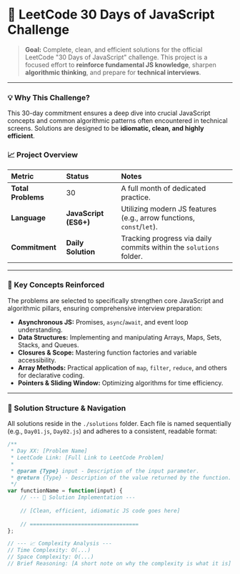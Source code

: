 # 🚀 LeetCode 30 Days of JavaScript Challenge

> **Goal:** Complete, clean, and efficient solutions for the official LeetCode "30 Days of JavaScript" challenge. This project is a focused effort to **reinforce fundamental JS knowledge**, sharpen **algorithmic thinking**, and prepare for **technical interviews**.

---

### **💡 Why This Challenge?**

This 30-day commitment ensures a deep dive into crucial JavaScript concepts and common algorithmic patterns often encountered in technical screens. Solutions are designed to be **idiomatic, clean, and highly efficient**.

### **📈 Project Overview**

| Metric | Status | Notes |
| :--- | :--- | :--- |
| **Total Problems** | 30 | A full month of dedicated practice. |
| **Language** | **JavaScript (ES6+)** | Utilizing modern JS features (e.g., arrow functions, `const`/`let`). |
| **Commitment** | **Daily Solution** | Tracking progress via daily commits within the `solutions` folder. |

---

### **🧠 Key Concepts Reinforced**

The problems are selected to specifically strengthen core JavaScript and algorithmic pillars, ensuring comprehensive interview preparation:

* **Asynchronous JS:** Promises, `async`/`await`, and event loop understanding.
* **Data Structures:** Implementing and manipulating Arrays, Maps, Sets, Stacks, and Queues.
* **Closures & Scope:** Mastering function factories and variable accessibility.
* **Array Methods:** Practical application of `map`, `filter`, `reduce`, and others for declarative coding.
* **Pointers & Sliding Window:** Optimizing algorithms for time efficiency.

---

### **📂 Solution Structure & Navigation**

All solutions reside in the `./solutions` folder. Each file is named sequentially (e.g., `Day01.js`, `Day02.js`) and adheres to a consistent, readable format:

```javascript
/**
 * Day XX: [Problem Name]
 * LeetCode Link: [Full Link to LeetCode Problem]
 *
 * @param {Type} input - Description of the input parameter.
 * @return {Type} - Description of the value returned by the function.
 */
var functionName = function(input) {
    // --- 🔑 Solution Implementation ---
    
    // [Clean, efficient, idiomatic JS code goes here]
    
    // ==================================
};

// --- 📈 Complexity Analysis ---
// Time Complexity: O(...)
// Space Complexity: O(...)
// Brief Reasoning: [A short note on why the complexity is what it is]
